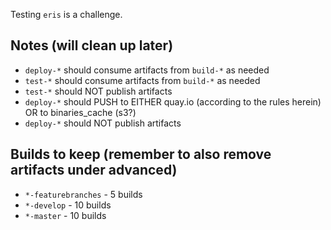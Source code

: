 Testing `eris` is a challenge. 

## Notes (will clean up later)

* `deploy-*` should consume artifacts from `build-*` as needed
* `test-*` should consume artifacts from `build-*` as needed
* `test-*` should NOT publish artifacts
* `deploy-*` should PUSH to EITHER quay.io (according to the rules herein) OR to binaries_cache (s3?)
* `deploy-*` should NOT publish artifacts

## Builds to keep (remember to also remove artifacts under advanced)

* `*-featurebranches` - 5 builds
* `*-develop` - 10 builds
* `*-master` - 10 builds